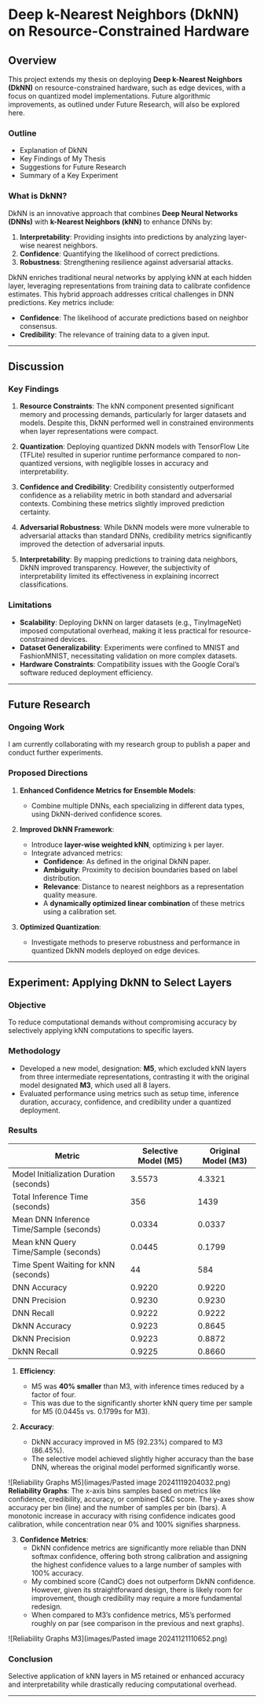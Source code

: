 # Deep k-Nearest Neighbors (DkNN) on Resource-Constrained Hardware

## Overview

This project extends my thesis on deploying **Deep k-Nearest Neighbors (DkNN)** on resource-constrained hardware, such as edge devices, with a focus on quantized model implementations. Future algorithmic improvements, as outlined under Future Research, will also be explored here.

### Outline
- Explanation of DkNN
- Key Findings of My Thesis
- Suggestions for Future Research
- Summary of a Key Experiment

### What is DkNN?

DkNN is an innovative approach that combines **Deep Neural Networks (DNNs)** with **k-Nearest Neighbors (kNN)** to enhance DNNs by:
1. **Interpretability**: Providing insights into predictions by analyzing layer-wise nearest neighbors.
2. **Confidence**: Quantifying the likelihood of correct predictions.
3. **Robustness**: Strengthening resilience against adversarial attacks.

DkNN enriches traditional neural networks by applying kNN at each hidden layer, leveraging representations from training data to calibrate confidence estimates. This hybrid approach addresses critical challenges in DNN predictions. Key metrics include:
- **Confidence**: The likelihood of accurate predictions based on neighbor consensus.
- **Credibility**: The relevance of training data to a given input.

---

## Discussion

### Key Findings
1. **Resource Constraints**: The kNN component presented significant memory and processing demands, particularly for larger datasets and models. Despite this, DkNN performed well in constrained environments when layer representations were compact.
   
2. **Quantization**: Deploying quantized DkNN models with TensorFlow Lite (TFLite) resulted in superior runtime performance compared to non-quantized versions, with negligible losses in accuracy and interpretability.

3. **Confidence and Credibility**: Credibility consistently outperformed confidence as a reliability metric in both standard and adversarial contexts. Combining these metrics slightly improved prediction certainty.

4. **Adversarial Robustness**: While DkNN models were more vulnerable to adversarial attacks than standard DNNs, credibility metrics significantly improved the detection of adversarial inputs.

5. **Interpretability**: By mapping predictions to training data neighbors, DkNN improved transparency. However, the subjectivity of interpretability limited its effectiveness in explaining incorrect classifications.

### Limitations
- **Scalability**: Deploying DkNN on larger datasets (e.g., TinyImageNet) imposed computational overhead, making it less practical for resource-constrained devices.
- **Dataset Generalizability**: Experiments were confined to MNIST and FashionMNIST, necessitating validation on more complex datasets.
- **Hardware Constraints**: Compatibility issues with the Google Coral’s software reduced deployment efficiency.

---

## Future Research

### Ongoing Work
I am currently collaborating with my research group to publish a paper and conduct further experiments.

### Proposed Directions
1. **Enhanced Confidence Metrics for Ensemble Models**:
   - Combine multiple DNNs, each specializing in different data types, using DkNN-derived confidence scores.

2. **Improved DkNN Framework**:
   - Introduce **layer-wise weighted kNN**, optimizing `k` per layer.
   - Integrate advanced metrics:
     - **Confidence**: As defined in the original DkNN paper.
     - **Ambiguity**: Proximity to decision boundaries based on label distribution.
     - **Relevance**: Distance to nearest neighbors as a representation quality measure.
     - A **dynamically optimized linear combination** of these metrics using a calibration set.

3. **Optimized Quantization**:
   - Investigate methods to preserve robustness and performance in quantized DkNN models deployed on edge devices.

---

## Experiment: Applying DkNN to Select Layers
### Objective
To reduce computational demands without compromising accuracy by selectively applying kNN computations to specific layers.

### Methodology
- Developed a new model, designation: **M5**, which excluded kNN layers from three intermediate representations, contrasting it with the original model designated **M3**, which used all 8 layers.
- Evaluated performance using metrics such as setup time, inference duration, accuracy, confidence, and credibility under a quantized deployment.

### Results
| **Metric**                               | **Selective Model (M5)** | **Original Model (M3)** |
| ---------------------------------------- | ------------------------ | ----------------------- |
| Model Initialization Duration (seconds)  | 3.5573                   | 4.3321                  |
| Total Inference Time (seconds)           | 356                      | 1439                    |
| Mean DNN Inference Time/Sample (seconds) | 0.0334                   | 0.0337                  |
| Mean kNN Query Time/Sample (seconds)     | 0.0445                   | 0.1799                  |
| Time Spent Waiting for kNN (seconds)     | 44                       | 584                     |
| DNN Accuracy                             | 0.9220                   | 0.9220                  |
| DNN Precision                            | 0.9230                   | 0.9230                  |
| DNN Recall                               | 0.9222                   | 0.9222                  |
| DkNN Accuracy                            | 0.9223                   | 0.8645                  |
| DkNN Precision                           | 0.9223                   | 0.8872                  |
| DkNN Recall                              | 0.9225                   | 0.8660                  |

1. **Efficiency**:
   - M5 was **40% smaller** than M3, with inference times reduced by a factor of four.
   - This was due to the significantly shorter kNN query time per sample for M5 (0.0445s vs. 0.1799s for M3).

2. **Accuracy**:
   - DkNN accuracy improved in M5 (92.23%) compared to M3 (86.45%).
   - The selective model achieved slightly higher accuracy than the base DNN, whereas the original model performed significantly worse.

![Reliability Graphs M5](images/Pasted image 20241119204032.png)
**Reliability Graphs**: The x-axis bins samples based on metrics like confidence, credibility, accuracy, or combined C&C score. The y-axes show accuracy per bin (line) and the number of samples per bin (bars). A monotonic increase in accuracy with rising confidence indicates good calibration, while concentration near 0% and 100% signifies sharpness.

3. **Confidence Metrics**:
   - DkNN confidence metrics are significantly more reliable than DNN softmax confidence, offering both strong calibration and assigning the highest confidence values to a large number of samples with 100% accuracy.
   - My combined score (CandC) does not outperform DkNN confidence. However, given its straightforward design, there is likely room for improvement, though credibility may require a more fundamental redesign.
   - When compared to M3’s confidence metrics, M5’s performed roughly on par (see comparison in the previous and next graphs).


![Reliability Graphs M3](images/Pasted image 20241121110652.png)

### Conclusion
Selective application of kNN layers in M5 retained or enhanced accuracy and interpretability while drastically reducing computational overhead. 

---
